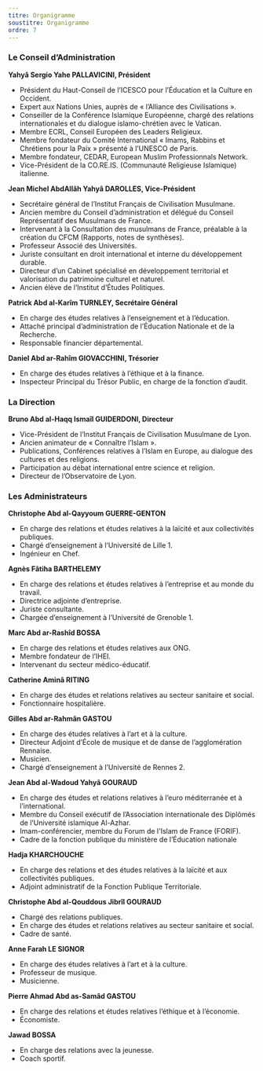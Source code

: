 ```yaml
---
titre: Organigramme
soustitre: Organigramme
ordre: 7
---
```

### Le Conseil d’Administration

**Yahyâ Sergio Yahe PALLAVICINI, Président**

* Président du Haut-Conseil de l’ICESCO pour l’Éducation et la Culture en Occident.
* Expert aux Nations Unies, auprès de «&nbsp;l’Alliance des Civilisations&nbsp;».
* Conseiller de la Conférence Islamique Européenne, chargé des relations internationales et du dialogue islamo-chrétien avec le Vatican.
* Membre ECRL, Conseil Européen des Leaders Religieux.
* Membre fondateur du Comité International «&nbsp;Imams, Rabbins et Chrétiens pour la Paix&nbsp;» présenté à l’UNESCO de Paris.
* Membre fondateur, CEDAR, European Muslim Professionnals Network.
* Vice-Président de la CO.RE.IS. (Communauté Religieuse Islamique) italienne.

**Jean Michel AbdAllâh Yahyâ DAROLLES, Vice-Président**

* Secrétaire général de l’Institut Français de Civilisation Musulmane.
* Ancien membre du Conseil d’administration et délégué du Conseil Représentatif des Musulmans de France.
* Intervenant à la Consultation des musulmans de France, préalable à la création du CFCM (Rapports, notes de synthèses).
* Professeur Associé des Universités.
* Juriste consultant en droit international et interne du développement durable.
* Directeur d’un Cabinet spécialisé en développement territorial et valorisation du patrimoine culturel et naturel.
* Ancien élève de l’Institut d’Études Politiques. 

**Patrick Abd al-Karîm TURNLEY, Secrétaire Général**

* En charge des études relatives à l’enseignement et à l’éducation.
* Attaché principal d’administration de l’Éducation Nationale et de la Recherche.
* Responsable financier départemental. 

**Daniel Abd ar-Rahîm GIOVACCHINI, Trésorier**

* En charge des études relatives à l’éthique et à la finance.
* Inspecteur Principal du Trésor Public, en charge de la fonction d’audit.

### La Direction

**Bruno Abd al-Haqq Ismaîl GUIDERDONI, Directeur**

* Vice-Président de l’Institut Français de Civilisation Musulmane de Lyon.
* Ancien animateur de «&nbsp;Connaître l’Islam&nbsp;».
* Publications, Conférences relatives à l’Islam en Europe, au dialogue des cultures et des religions.
* Participation au débat international entre science et religion.
* Directeur de l’Observatoire de Lyon.

### Les Administrateurs

**Christophe Abd al-Qayyoum GUERRE-GENTON**

* En charge des relations et études relatives à la laïcité et aux collectivités publiques.
* Chargé d’enseignement à l’Université de Lille 1.
* Ingénieur en Chef. 

**Agnès Fâtiha BARTHELEMY**

* En charge des relations et études relatives à l’entreprise et au monde du travail.
* Directrice adjointe d’entreprise.
* Juriste consultante.
* Chargée d’enseignement à l’Université de Grenoble 1. 

**Marc Abd ar-Rashîd BOSSA**

* En charge des relations et études relatives aux ONG.
* Membre fondateur de l’IHEI.
* Intervenant du secteur médico-éducatif. 

**Catherine Aminâ RITING**

* En charge des études et relations relatives au secteur sanitaire et social.
* Fonctionnaire hospitalière. 

**Gilles Abd ar-Rahmân GASTOU**

* En charge des études relatives à l’art et à la culture.
* Directeur Adjoint d’École de musique et de danse de l’agglomération Rennaise.
* Musicien.
* Chargé d’enseignement à l’Université de Rennes 2. 

**Jean Abd al-Wadoud Yahyâ GOURAUD**

* En charge des études et relations relatives à l’euro méditerranée et à l’international.
* Membre du Conseil exécutif de l’Association internationale des Diplômés de l’Université islamique Al-Azhar.
* Imam-conférencier, membre du Forum de l'Islam de France (FORIF).
* Cadre de la fonction publique du ministère de l’Éducation nationale

**Hadja KHARCHOUCHE**

* En charge des relations et des études relatives à la laïcité et aux collectivités publiques.
* Adjoint administratif de la Fonction Publique Territoriale. 

**Christophe Abd al-Qouddous Jibrîl GOURAUD**

* Chargé des relations publiques.
* En charge des études et relations relatives au secteur sanitaire et social.
* Cadre de santé. 

**Anne Farah LE SIGNOR**

* En charge des études relatives à l’art et à la culture.
* Professeur de musique.
* Musicienne. 

**Pierre Ahmad Abd as-Samâd GASTOU**

* En charge des relations et études relatives l’éthique et à l’économie.
* Économiste. 

**Jawad BOSSA**

* En charge des relations avec la jeunesse.
* Coach sportif.